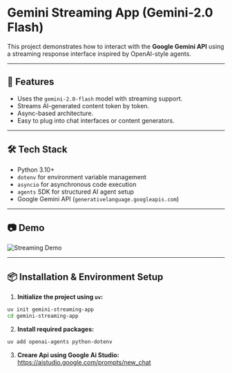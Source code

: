 # Gemini Streaming App (Gemini-2.0 Flash)

This project demonstrates how to interact with the **Google Gemini API** using a streaming response interface inspired by OpenAI-style agents.

---

## 🚀 Features

- Uses the `gemini-2.0-flash` model with streaming support.
- Streams AI-generated content token by token.
- Async-based architecture.
- Easy to plug into chat interfaces or content generators.

---

## 🛠️ Tech Stack

- Python 3.10+
- `dotenv` for environment variable management
- `asyncio` for asynchronous code execution
- `agents` SDK for structured AI agent setup
- Google Gemini API (`generativelanguage.googleapis.com`)

---

## 📷 Demo

![Streaming Demo](assets/demo.png)

---

## 📦 Installation & Environment Setup

1. **Initialize the project using `uv`:**

```bash
uv init gemini-streaming-app
cd gemini-streaming-app

```

2. **Install required packages:**
```bash
uv add openai-agents python-dotenv
```


3. **Creare Api using Google Ai Studio:**
https://aistudio.google.com/prompts/new_chat


